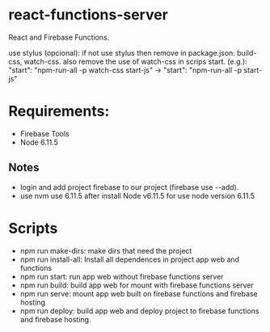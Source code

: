# react-functions-server

React and Firebase Functions.

use stylus (opcional): if not use stylus then remove in package.json: build-css, watch-css.
also remove the use of watch-css in scrips start.
(e.g.):
"start": "npm-run-all -p watch-css start-js" -> "start": "npm-run-all -p start-js"

# Requirements:
- Firebase Tools
- Node 6.11.5

## Notes
- login and add project firebase to our project (firebase use --add).
- use nvm use 6.11.5 after install Node v6.11.5 for use node version 6.11.5

# Scripts
- npm run make-dirs: make dirs that need the project
- npm run install-all: Install all dependences in project app web and functions
- npm run start: run app web without firebase functions server
- npm run build: build app web for mount with firebase functions server
- npm run serve: mount app web built on firebase functions and firebase hosting
- npm run deploy: build app web and deploy project to firebase functions and firebase hosting.